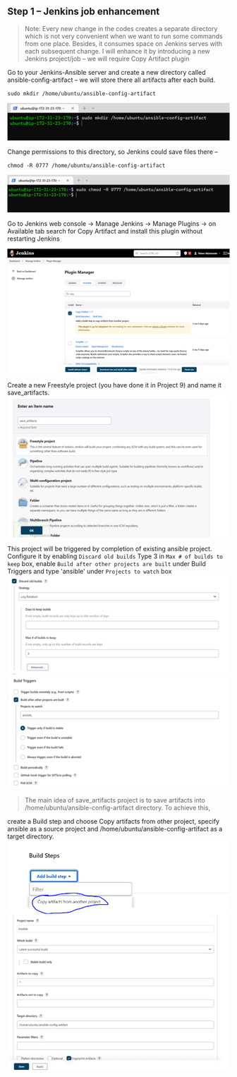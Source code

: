 ## **Step 1 – Jenkins job enhancement** ##

>Note: Every new change in the codes creates a separate directory which is not very convenient when we want to run some commands from one place. Besides, it consumes space on Jenkins serves with each subsequent change. I will enhance it by introducing a new Jenkins project/job – we will require Copy Artifact plugin

Go to your Jenkins-Ansible server and create a new directory called ansible-config-artifact – we will store there all artifacts after each build.
```
sudo mkdir /home/ubuntu/ansible-config-artifact
```

![Alt text](images/1.PNG)

Change permissions to this directory, so Jenkins could save files there –
```
chmod -R 0777 /home/ubuntu/ansible-config-artifact
```
![Alt text](images/2.PNG)

Go to Jenkins web console -> Manage Jenkins -> Manage Plugins -> on Available tab search for Copy Artifact and install this plugin without restarting Jenkins

![Alt text](images/3.PNG)

Create a new Freestyle project (you have done it in Project 9) and name it save_artifacts.
![Alt text](images/4.PNG)

This project will be triggered by completion of existing ansible project. Configure it by enabling `Discard old builds`
Type 3 in `Max # of builds to keep` box, enable `Build after other projects are built` under Build Triggers and type 'ansible' under `Projects to watch` box
![Alt text](images/5.PNG)
![Alt text](images/6.PNG)

>The main idea of save_artifacts project is to save artifacts into /home/ubuntu/ansible-config-artifact directory. To achieve this, 

create a Build step and choose Copy artifacts from other project, specify ansible as a source project and /home/ubuntu/ansible-config-artifact as a target directory.
![Alt text](images/7.PNG)
![Alt text](images/8.PNG)








